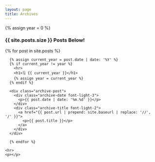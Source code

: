 ```yaml
---
layout: page
title: Archives
---
```


{% assign year = 0 %}

<div class="container">
  <div class="row">
    <h3>{{ site.posts.size }} Posts Below!</h3>
      <!-- Post List -->
      {% for post in site.posts %}

      {% assign current_year = post.date | date: '%Y' %}
      {% if current_year != year %}
        <hr>
        <h1>🗓️ {{ current_year }}</h1>
        {% assign year = current_year %}
      {% endif %}

      <div class="archive-post">
        <div class="archive-date font-light-3">
          <p>{{ post.date | date: '%m.%d' }}</p>
        </div>
        <div class="archive-title font-light-2">
          <a href="{{ post.url | prepend: site.baseurl | replace: '//', '/' }}">
            <p>{{ post.title }}</p>
          </a>
        </div>
      </div>

      {% endfor %}

    <hr>
    <p></p>

  </div>
</div>
